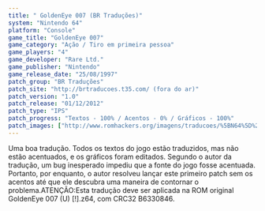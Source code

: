 ```yaml
---
title: " GoldenEye 007 (BR Traduções)"
system: "Nintendo 64"
platform: "Console"
game_title: "GoldenEye 007"
game_category: "Ação / Tiro em primeira pessoa"
game_players: "4"
game_developer: "Rare Ltd."
game_publisher: "Nintendo"
game_release_date: "25/08/1997"
patch_group: "BR Traduções"
patch_site: "http://brtraducoes.t35.com/ (fora do ar)"
patch_version: "1.0"
patch_release: "01/12/2012"
patch_type: "IPS"
patch_progress: "Textos - 100% / Acentos - 0% / Gráficos - 100%"
patch_images: ["http://www.romhackers.org/imagens/traducoes/%5BN64%5D%20GoldenEye%20007%20-%20BR%20Tradu%C3%A7%C3%B5es%20-%201.jpg","http://www.romhackers.org/imagens/traducoes/%5BN64%5D%20GoldenEye%20007%20-%20BR%20Tradu%C3%A7%C3%B5es%20-%202.jpg","http://www.romhackers.org/imagens/traducoes/%5BN64%5D%20GoldenEye%20007%20-%20BR%20Tradu%C3%A7%C3%B5es%20-%203.jpg"]
---
```

Uma boa tradução. Todos os textos do jogo estão traduzidos, mas não estão acentuados, e os gráficos foram editados. Segundo o autor da tradução, um bug inesperado impediu que a fonte do jogo fosse acentuada. Portanto, por enquanto, o autor resolveu lançar este primeiro patch sem os acentos até que ele descubra uma maneira de contornar o problema.ATENÇÃO:Esta tradução deve ser aplicada na ROM original GoldenEye 007 (U) [!].z64, com CRC32 B6330846.